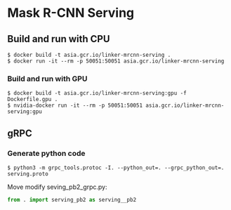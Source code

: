 # Mask R-CNN Serving

## Build and run with CPU

```
$ docker build -t asia.gcr.io/linker-mrcnn-serving .
$ docker run -it --rm -p 50051:50051 asia.gcr.io/linker-mrcnn-serving
```

### Build and run with GPU

```
$ docker build -t asia.gcr.io/linker-mrcnn-serving:gpu -f Dockerfile.gpu .
$ nvidia-docker run -it --rm -p 50051:50051 asia.gcr.io/linker-mrcnn-serving:gpu
```

## gRPC

### Generate python code

```
$ python3 -m grpc_tools.protoc -I. --python_out=. --grpc_python_out=. serving.proto
```

Move modify seving_pb2_grpc.py:

```python
from . import serving_pb2 as serving__pb2
```